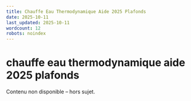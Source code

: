 ```yaml
---
title: Chauffe Eau Thermodynamique Aide 2025 Plafonds
date: 2025-10-11
last_updated: 2025-10-11
wordcount: 12
robots: noindex
---
```


# chauffe eau thermodynamique aide 2025 plafonds

Contenu non disponible – hors sujet.